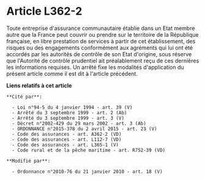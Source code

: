 # Article L362-2

Toute entreprise d'assurance communautaire établie dans un Etat membre autre que la France peut couvrir ou prendre sur le
territoire de la République française, en libre prestation de services à partir de cet établissement, des risques ou des
engagements conformément aux agréments qui lui ont été accordés par les autorités de contrôle de son Etat d'origine, sous
réserve que l'Autorité de contrôle prudentiel ait préalablement reçu de ces dernières les informations requises. Un arrêté
fixe les modalités d'application du présent article comme il est dit à l'article précédent.

**Liens relatifs à cet article**

	**Cité par**:

	  - Loi n°94-5 du 4 janvier 1994 - art. 39 (V)
	  - Arrêté du 3 septembre 1999 - art. 2 (Ab)
	  - Arrêté du 3 septembre 1999 - art. 3 (V)
	  - Décret n°2002-429 du 29 mars 2002 - art. 3 (Ab)
	  - ORDONNANCE n°2015-378 du 2 avril 2015 - art. 23 (V)
	  - Code des assurances - art. A362-2 (VD)
	  - Code des assurances - art. L112-7 (VD)
	  - Code des assurances - art. L365-1 (V)
	  - Code rural et de la pêche maritime - art. R752-39 (VD)

	**Modifié par**:

	  - Ordonnance n°2010-76 du 21 janvier 2010 - art. 18 (V)
